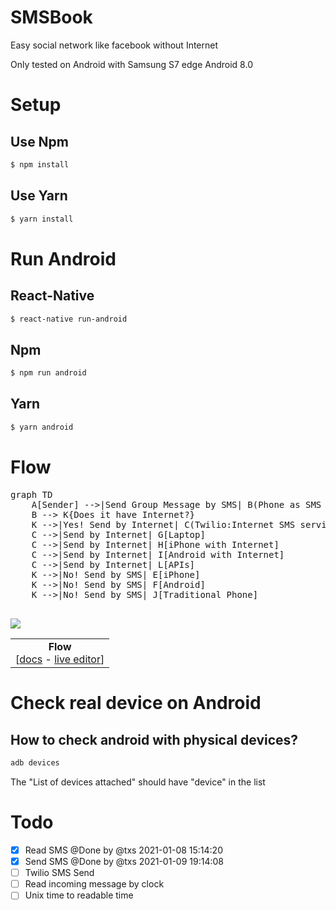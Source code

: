 # SMSBook

Easy social network like facebook without Internet

Only tested on Android with Samsung S7 edge Android 8.0

# Setup

## Use Npm
```Bash
$ npm install
```

## Use Yarn
```Bash
$ yarn install
```

# Run Android

## React-Native

```bash
$ react-native run-android
```

## Npm

```bash
$ npm run android
```

## Yarn

```bash
$ yarn android
```

# Flow


<table>
<!-- <Flowchart> -->
<tr><td colspan=2 align="center">
    <b>Flow</b></br>
    [<a href="http://mermaid-js.github.io/mermaid/#/flowchart">docs</a> - <a href="https://mermaidjs.github.io/mermaid-live-editor/#/edit/eyJjb2RlIjoiZ3JhcGggVERcbiAgICBBW0hhcmRdIC0tPnxUZXh0fCBCKFJvdW5kKVxuICAgIEIgLS0-IEN7RGVjaXNpb259XG4gICAgQyAtLT58T25lfCBEW1Jlc3VsdCAxXVxuICAgIEMgLS0-fFR3b3wgRVtSZXN1bHQgMl0iLCJtZXJtYWlkIjp7InRoZW1lIjoiZGVmYXVsdCJ9fQ">live editor</a>]
</td></tr>
<tr>
    <pre>
graph TD
    A[Sender] -->|Send Group Message by SMS| B(Phone as SMS Server)
    B --> K{Does it have Internet?}
    K -->|Yes! Send by Internet| C(Twilio:Internet SMS service to reduce cost)
    C -->|Send by Internet| G[Laptop]
    C -->|Send by Internet| H[iPhone with Internet]
    C -->|Send by Internet| I[Android with Internet]
    C -->|Send by Internet| L[APIs]
    K -->|No! Send by SMS| E[iPhone]
    K -->|No! Send by SMS| F[Android]
    K -->|No! Send by SMS| J[Traditional Phone]
    </pre>
    <img src="https://mermaid.ink/img/eyJjb2RlIjoiZ3JhcGggVERcbiAgICBBW1NlbmRlcl0gLS0-fFNlbmQgR3JvdXAgTWVzc2FnZSBieSBTTVN8IEIoUGhvbmUgYXMgU01TIFNlcnZlcilcbiAgICBCIC0tPiBLe0RvZXMgaXQgaGF2ZSBJbnRlcm5ldD99XG4gICAgSyAtLT58WWVzISBTZW5kIGJ5IEludGVybmV0fCBDKFR3aWxpbzpJbnRlcm5ldCBTTVMgc2VydmljZSB0byByZWR1Y2UgY29zdClcbiAgICBDIC0tPnxTZW5kIGJ5IEludGVybmV0fCBHW0xhcHRvcF1cbiAgICBDIC0tPnxTZW5kIGJ5IEludGVybmV0fCBIW2lQaG9uZSB3aXRoIEludGVybmV0XVxuICAgIEMgLS0-fFNlbmQgYnkgSW50ZXJuZXR8IElbQW5kcm9pZCB3aXRoIEludGVybmV0XVxuICAgIEMgLS0-fFNlbmQgYnkgSW50ZXJuZXR8IExbQVBJc11cbiAgICBLIC0tPnxObyEgU2VuZCBieSBTTVN8IEVbaVBob25lXVxuICAgIEsgLS0-fE5vISBTZW5kIGJ5IFNNU3wgRltBbmRyb2lkXVxuICAgIEsgLS0-fE5vISBTZW5kIGJ5IFNNU3wgSltUcmFkaXRpb25hbCBQaG9uZV0iLCJtZXJtYWlkIjp7InRoZW1lIjoiZGVmYXVsdCJ9LCJ1cGRhdGVFZGl0b3IiOmZhbHNlfQ" />
</tr>
<!-- </Flowchart> -->
</table>


# Check real device on Android

## How to check android with physical devices?
```Bash
adb devices
```

The "List of devices attached" should have "device" in the list


# Todo

- [x] Read SMS @Done by @txs 2021-01-08 15:14:20
- [x] Send SMS @Done by @txs 2021-01-09 19:14:08
- [ ] Twilio SMS Send
- [ ] Read incoming message by clock
- [ ] Unix time to readable time